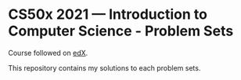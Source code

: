 # CS50x 2021 — Introduction to Computer Science - Problem Sets

Course followed on [edX](https://cs50.harvard.edu/x/2021/).

This repository contains my solutions to each problem sets.
